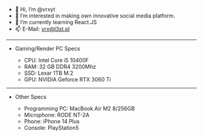 - 👋 Hi, I’m @vrxyt
- 👀 I’m interested in making own innovative social media platform.
- 🌱 I’m currently learning React.JS
- 📫 E-Mail: vrx@l3st.pl
<!--- - 💞️ I’m looking to collaborate on ...--->


---

- Gaming/Render PC Specs

   - CPU: Intel Core i5 10400F
   - RAM: 32 GB DDR4 3200Mhz
   - SSD: Lexar 1TB M.2
   - GPU: NVIDIA Geforce RTX 3060 Ti

---
   
- Other Specs

   - Programming PC: MacBook Air M2 8/256GB
   - Microphone: RODE NT-2A
   - Phone: iPhone 14 Plus
   - Console: PlayStation5

<!---
vrxyt/vrxyt is a ✨ special ✨ repository because its `README.md` (this file) appears on your GitHub profile.
You can click the Preview link to take a look at your changes.
--->
